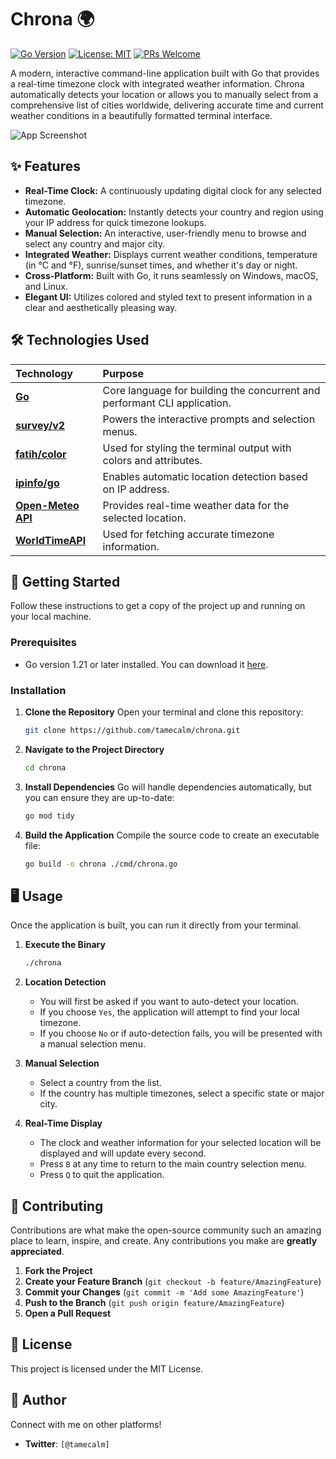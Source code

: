 # Chrona 🌍

[![Go Version](https://img.shields.io/github/go-mod/go-version/golang/go?filename=go.mod&style=flat-square)](https://golang.org)
[![License: MIT](https://img.shields.io/badge/License-MIT-yellow.svg?style=flat-square)](https://opensource.org/licenses/MIT)
[![PRs Welcome](https://img.shields.io/badge/PRs-welcome-brightgreen.svg?style=flat-square)](http://makeapullrequest.com)

A modern, interactive command-line application built with Go that provides a real-time timezone clock with integrated weather information. Chrona automatically detects your location or allows you to manually select from a comprehensive list of cities worldwide, delivering accurate time and current weather conditions in a beautifully formatted terminal interface.

![App Screenshot](images/demo.png)

## ✨ Features

-   **Real-Time Clock:** A continuously updating digital clock for any selected timezone.
-   **Automatic Geolocation:** Instantly detects your country and region using your IP address for quick timezone lookups.
-   **Manual Selection:** An interactive, user-friendly menu to browse and select any country and major city.
-   **Integrated Weather:** Displays current weather conditions, temperature (in °C and °F), sunrise/sunset times, and whether it's day or night.
-   **Cross-Platform:** Built with Go, it runs seamlessly on Windows, macOS, and Linux.
-   **Elegant UI:** Utilizes colored and styled text to present information in a clear and aesthetically pleasing way.

## 🛠️ Technologies Used

| Technology | Purpose |
| :--- | :--- |
| **[Go](https://golang.org/)** | Core language for building the concurrent and performant CLI application. |
| **[survey/v2](https://github.com/AlecAivazis/survey/v2)** | Powers the interactive prompts and selection menus. |
| **[fatih/color](https://github.com/fatih/color)** | Used for styling the terminal output with colors and attributes. |
| **[ipinfo/go](https://github.com/ipinfo/go)** | Enables automatic location detection based on IP address. |
| **[Open-Meteo API](https://open-meteo.com/)** | Provides real-time weather data for the selected location. |
| **[WorldTimeAPI](https://worldtimeapi.org/)** | Used for fetching accurate timezone information. |

## 🚀 Getting Started

Follow these instructions to get a copy of the project up and running on your local machine.

### Prerequisites

-   Go version 1.21 or later installed. You can download it [here](https://golang.org/dl/).

### Installation

1.  **Clone the Repository**
    Open your terminal and clone this repository:
    ```bash
    git clone https://github.com/tamecalm/chrona.git
    ```

2.  **Navigate to the Project Directory**
    ```bash
    cd chrona
    ```

3.  **Install Dependencies**
    Go will handle dependencies automatically, but you can ensure they are up-to-date:
    ```bash
    go mod tidy
    ```

4.  **Build the Application**
    Compile the source code to create an executable file:
    ```bash
    go build -o chrona ./cmd/chrona.go
    ```

## 🖥️ Usage

Once the application is built, you can run it directly from your terminal.

1.  **Execute the Binary**
    ```bash
    ./chrona
    ```
2.  **Location Detection**
    -   You will first be asked if you want to auto-detect your location.
    -   If you choose `Yes`, the application will attempt to find your local timezone.
    -   If you choose `No` or if auto-detection fails, you will be presented with a manual selection menu.

3.  **Manual Selection**
    -   Select a country from the list.
    -   If the country has multiple timezones, select a specific state or major city.

4.  **Real-Time Display**
    -   The clock and weather information for your selected location will be displayed and will update every second.
    -   Press `B` at any time to return to the main country selection menu.
    -   Press `Q` to quit the application.

## 🤝 Contributing

Contributions are what make the open-source community such an amazing place to learn, inspire, and create. Any contributions you make are **greatly appreciated**.

1.  **Fork the Project**
2.  **Create your Feature Branch** (`git checkout -b feature/AmazingFeature`)
3.  **Commit your Changes** (`git commit -m 'Add some AmazingFeature'`)
4.  **Push to the Branch** (`git push origin feature/AmazingFeature`)
5.  **Open a Pull Request**

## 📄 License

This project is licensed under the MIT License.

## 👤 Author

Connect with me on other platforms!

-   **Twitter**: `[@tamecalm]`
